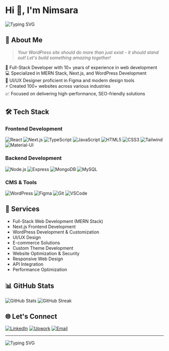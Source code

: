 # Hi 👋, I'm Nimsara

![Typing SVG](https://readme-typing-svg.herokuapp.com?font=Fira+Code&weight=500&size=40&pause=1000&color=2196F3&center=true&vCenter=true&width=600&height=100&lines=Full-Stack+Developer;UI/UX+Designer)

## 💫 About Me
> *Your WordPress site should do more than just exist - it should stand out! Let's build something amazing together!*

🚀 Full-Stack Developer with 10+ years of experience in web development  
💻 Specialized in MERN Stack, Next.js, and WordPress Development  
🎨 UI/UX Designer proficient in Figma and modern design tools  
⚡ Created 100+ websites across various industries  
📈 Focused on delivering high-performance, SEO-friendly solutions

## 🛠️ Tech Stack

### Frontend Development
![React](https://img.shields.io/badge/-React-61DAFB?style=flat-square&logo=react&logoColor=black)
![Next.js](https://img.shields.io/badge/-Next.js-000000?style=flat-square&logo=next.js&logoColor=white)
![TypeScript](https://img.shields.io/badge/-TypeScript-3178C6?style=flat-square&logo=typescript&logoColor=white)
![JavaScript](https://img.shields.io/badge/-JavaScript-F7DF1E?style=flat-square&logo=javascript&logoColor=black)
![HTML5](https://img.shields.io/badge/-HTML5-E34F26?style=flat-square&logo=html5&logoColor=white)
![CSS3](https://img.shields.io/badge/-CSS3-1572B6?style=flat-square&logo=css3&logoColor=white)
![Tailwind](https://img.shields.io/badge/-Tailwind-38B2AC?style=flat-square&logo=tailwind-css&logoColor=white)
![Material-UI](https://img.shields.io/badge/-MaterialUI-0081CB?style=flat-square&logo=material-ui&logoColor=white)

### Backend Development
![Node.js](https://img.shields.io/badge/-Node.js-339933?style=flat-square&logo=node.js&logoColor=white)
![Express](https://img.shields.io/badge/-Express-000000?style=flat-square&logo=express&logoColor=white)
![MongoDB](https://img.shields.io/badge/-MongoDB-47A248?style=flat-square&logo=mongodb&logoColor=white)
![MySQL](https://img.shields.io/badge/-MySQL-4479A1?style=flat-square&logo=mysql&logoColor=white)

### CMS & Tools
![WordPress](https://img.shields.io/badge/-WordPress-21759B?style=flat-square&logo=wordpress&logoColor=white)
![Figma](https://img.shields.io/badge/-Figma-F24E1E?style=flat-square&logo=figma&logoColor=white)
![Git](https://img.shields.io/badge/-Git-F05032?style=flat-square&logo=git&logoColor=white)
![VSCode](https://img.shields.io/badge/-VSCode-007ACC?style=flat-square&logo=visual-studio-code&logoColor=white)

## 🌟 Services
- Full-Stack Web Development (MERN Stack)
- Next.js Frontend Development
- WordPress Development & Customization
- UI/UX Design
- E-commerce Solutions
- Custom Theme Development
- Website Optimization & Security
- Responsive Web Design
- API Integration
- Performance Optimization

## 📊 GitHub Stats

![GitHub Stats](https://github-readme-stats.vercel.app/api?username=nimsaraakash&show_icons=true&theme=radical)
![GitHub Streak](https://github-readme-streak-stats.herokuapp.com/?user=nimsaraakash&theme=radical)

## 🌐 Let's Connect

[![LinkedIn](https://img.shields.io/badge/LinkedIn-%230077B5.svg?logo=linkedin&logoColor=white)]([https://linkedin.com/in/your-profile](https://www.linkedin.com/in/nimsaraakash/))
[![Upwork](https://img.shields.io/badge/Portfolio-%23000000.svg?logo=firefox&logoColor=#FF7139)](https://upwork.com/freelancers/~01d398a83343f110b9)
[![Email](https://img.shields.io/badge/Email-D14836?logo=gmail&logoColor=white)](mailto:akashnimsara5@gmail.com)

---

![Typing SVG](https://readme-typing-svg.herokuapp.com?font=Fira+Code&size=25&pause=1000&color=2196F3&center=true&vCenter=true&width=435&lines=Open+for+Collaborations!)
